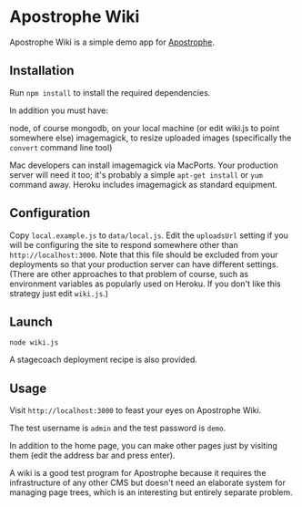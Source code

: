 # Apostrophe Wiki

Apostrophe Wiki is a simple demo app for [Apostrophe](http://github.com/punkave/apostrophe). 

## Installation

Run `npm install` to install the required dependencies.

In addition you must have:

node, of course
mongodb, on your local machine (or edit wiki.js to point somewhere else)
imagemagick, to resize uploaded images (specifically the `convert` command line tool)

Mac developers can install imagemagick via MacPorts. Your production server will need it too; it's probably a simple `apt-get install` or `yum` command away. Heroku includes imagemagick as standard equipment.

## Configuration

Copy `local.example.js` to `data/local.js`. Edit the `uploadsUrl` setting if you will be configuring the site to respond somewhere other than `http://localhost:3000`. Note that this file should be excluded from your deployments so that your production server can have different settings. (There are other approaches to that problem of course, such as environment variables as popularly used on Heroku. If you don't like this strategy just edit `wiki.js`.)

## Launch

    node wiki.js

A stagecoach deployment recipe is also provided.

## Usage

Visit `http://localhost:3000` to feast your eyes on Apostrophe Wiki.

The test username is `admin` and the test password is `demo`.

In addition to the home page, you can make other pages just by visiting them (edit the address bar and press enter).

A wiki is a good test program for Apostrophe because it requires the infrastructure of any other CMS but doesn't need an elaborate system for managing page trees, which is an interesting but entirely separate problem.
